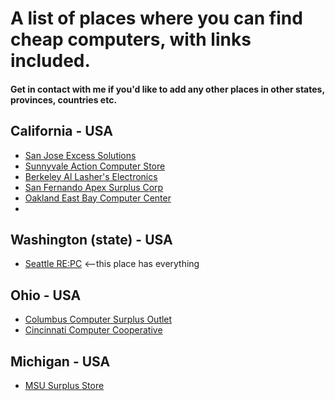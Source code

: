 # A list of places where you can find cheap computers, with links included.
#### Get in contact with me if you'd like to add any other places in other states, provinces, countries etc.
## California - USA
* [San Jose Excess Solutions](http://www.excesssolutions.com/)
* [Sunnyvale Action Computer Store](http://actioncomputerstore.com/)
* [Berkeley Al Lasher's Electronics](http://allashers.com/)
* [San Fernando Apex Surplus Corp](https://www.apexsurplus.com/Home.html)
* [Oakland East Bay Computer Center](http://eastbaycomputer.com/default.htm)
* 
## Washington (state) - USA
* [Seattle RE:PC](http://www.repc.com/) <--this place has everything
## Ohio - USA
* [Columbus Computer Surplus Outlet](http://www.computersurplusohio.com/)
* [Cincinnati Computer Cooperative](http://www.cincinnaticomputercooperative.org/)
## Michigan - USA
* [MSU Surplus Store](https://msusurplusstore.com/)


